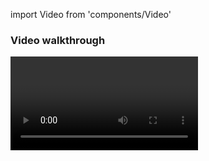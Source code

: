 import Video from 'components/Video'

### Video walkthrough

<Video src="/static/minimal-office.mp4" />

### Cable management

I'm a bit of a neat freak, so I decided to go all out with cable management. Almost everything is mounted below the desk.

![Cable management below the desk](/static/minimal-office-under-desk.jpg)

The only visible cables are a power cable from the wall (which powers everything) and my headphone cable. The power cable goes up the left desk leg into a box I mounted under the desk which contains a surge protector with plenty of outlets, and a USB hub.

![Cable management box with USB hub](/static/minimal-office-brain-box.jpg)

The USB hub has all of my computer inputs; things like my keyboard, monitor, an external hard drive for backups, a DAC, etc. I tried to build it in a modular way so I can still swap out cables and devices occasionally without taking everything apart.

### Laptop drawer

My laptop is placed in a keyboard tray mounted under the desk so I can easily plug it into the USB hub and remove it to use outside my office.

![Laptop drawer under desk](/static/minimal-office-laptop-drawer.jpg)

### Other inputs

On the front lip of the desk I have some input devices. First there is the included desk memory controls for sitting/standing. Then I have a USB female end to connect any temporary USB devices like my midi controller. Then I have an audio interface so I can plug in my mic and guitar for screencasting and recording music.

![Audio interface and standing desk memory buttons](/static/minimal-office-other-inputs.jpg)

### Above the desk

Above the desk I have mounted a 4k monitor, my headphones on a headphone stand, my mechanical keyboard, my mouse, and a small fan.

![Above my clean minimal office desk](/static/minimal-office-first-person.jpg)![Behind the mounted monitor](/static/minimal-office-behind-monitor.jpg)

### Standing desk conversion

The desk can move up and down with motors in the legs. I usually stand before lunch and then sit after. I’ve been using standing desks for years and enjoy the flexibility and extra movement. It’s fun to dance around a bit while typing ;)

![Sitting at the standing desk](/static/minimal-office-sitting.jpg)

![Standing at the standing desk](/static/minimal-office-standing.jpg)

### Conclusion

I'm very happy with the result. I like having everything tidy and minimal where I spend a good chunk of my life. To me it's worth optimizing occasionally like this with things I use a lot.
